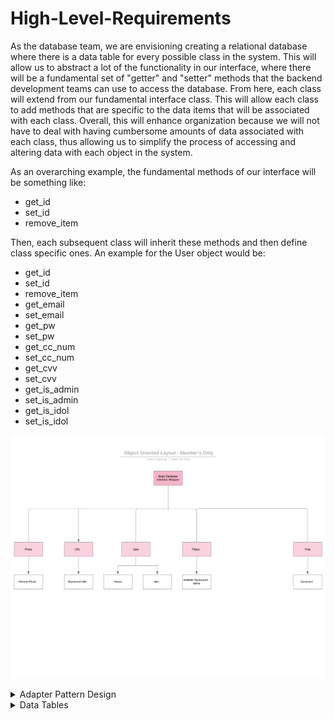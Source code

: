 # High-Level-Requirements

As the database team, we are envisioning creating a relational database where there is a data table for every possible class in the system. This will allow us to abstract a lot of the functionality in our interface, where there will be a fundamental set of "getter" and "setter" methods that the backend development teams can use to access the database. From here, each class will extend from our fundamental interface class. This will allow each class to add methods that are specific to the data items that will be associated with each class. Overall, this will enhance organization because we will not have to deal with having cumbersome amounts of data associated with each class, thus allowing us to simplify the process of accessing and altering data with each object in the system. 

As an overarching example, the fundamental methods of our interface will be something like:
 - get_id
 - set_id
 - remove_item
 
Then, each subsequent class will inherit these methods and then define class specific ones. An example for the User object would be:
 - get_id
 - set_id
 - remove_item
 - get_email
 - set_email
 - get_pw
 - set_pw
 - get_cc_num
 - set_cc_num
 - get_cvv
 - set_cvv
 - get_is_admin
 - set_is_admin
 - get_is_idol
 - set_is_idol


![alt text](https://github.com/320-group4/High-Level-Requirements/blob/master/Object%20Oriented%20Members%20Only%20-%20Fault%20Tree%20Analysis%20Example.png)


<details>
 <summary> Adapter Pattern Design </summary>
 
 ![alt text](https://github.com/320-group4/High-Level-Requirements/blob/master/Member%20Adapter%20Pattern.png)
 
</details>



<details>
  <summary> Data Tables </summary>
  
  ### User
  | ID | Email | Password | CC Number | CVV | isAdmin | isIdol | Points | Visibility | Invited By |
  | :- | :---: | :------: | :-------: | :-: | :-----: | :----: | :---: | :----: | :----: |
  | Integer | String | String | Integer | Integer | Boolean | Boolean | Integer | Boolean | Integer |
  
  ### URL
  | ID | Text/Link | Password | Shortened URL Key | User Key | Associated Website |
  | :- | :---: | :------: | :-------: | :-: | :-----: |
  | Integer | String | Integer | Integer | Date & Time Field | String |
  
  ### Shortened URL
  | ID | Text/Link | Password | Shortened URL Key | User Key | Associated Website |
  | :- | :---: | :------: | :-------: | :-: | :-----: |
  | Integer | String | Integer | Integer | Date & Time Field | String |
  
  ### Sponsored Items
  | ID | Company | Points Given | Description | Size | Times Used |
  | :- | :---: | :------: | :-------: | :-: | :-----: |
  | Integer | String | Integer | String | Int x Int | Integer |
  
  ### Comment
  | ID | Key to User | Key to Original Post | Content of Comment | Time and Date Posted | Post Given |
  | :- | :---: | :------: | :-------: | :----: | :-----: |
  | Integer | Integer | Integer | String | Date and Time Field | Integer |
  
  ### Filtered Image
  | ID | Key to Filters | Key to Sponsored Items | Key to Original Post | Points Given | Done by Admin | Key to Post |
  | :- | :-----: | :------: | :-------: | :-----: | :----: | :----: |
  | Integer | Integer | Integer | Integer | Integer | Boolean | Integer |
  
  ### Filters
  | ID | Key to Post | Filter Name | Description | Points Given |
  | :- | :---: | :------: | :-------: | :---: |
  | Integer | Integer | String | String | Integer |
  
  ### Image
  | ID | Associated User | Image Format | Timestamp | Associated Website | Flagged | Filtered Photo Key | Post Key |
  | :- | :---: | :------: | :-------: | :-: | :-----: | :----: | :----: |
  | Integer | String | String | Date & Time Field | String | Boolean | Integer | Integer |

  ### Post
  | ID | Date Created | Date Modified | Image ID | Comment ID | Photo ID | User ID| Flag ID|
  | :- | :---: | :------: | :-------: | :-: | :-----: | :----: | :----: |
  | Integer | Date & Time Field | Date & Time Field | Integer | Integer | Integer | Integer | Integer |
  
</details>






